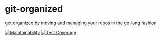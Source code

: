 # git-organized

get organized by moving and managing your repos in the go-lang fashion

[![Maintainability](https://api.codeclimate.com/v1/badges/05b1bfc845f3da309162/maintainability)](https://codeclimate.com/github/rot26/git-organized/maintainability)
[![Test Coverage](https://api.codeclimate.com/v1/badges/05b1bfc845f3da309162/test_coverage)](https://codeclimate.com/github/rot26/git-organized/test_coverage)
